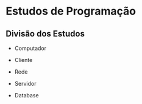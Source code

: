 # Estudos de Programação

## Divisão dos Estudos

- Computador

- Cliente
- Rede
- Servidor
- Database
